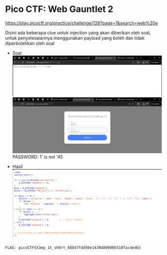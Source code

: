 # Pico CTF: Web Gauntlet 2

https://play.picoctf.org/practice/challenge/128?page=1&search=web%20e

Disini ada beberapa clue untuk injection yang akan diberikan oleh soal, untuk penyelesaiannya menggunakan payload yang boleh dan tidak diperbolehkan oleh soal

- Soal
  ![Mandiri 3](<../img/mandiri3%20(1).png>)
  ![Mandiri 3](<../img/mandiri3%20(2).png>)
  PASSWORD: 1' is not '45

- Hasil
  ![Mandiri 3](<../img/mandiri3%20(3).png>)

`FLAG: picoCTF{k3ep_1t_sh0rt_68847fdd50e1430d80990b518fac4edb} `
